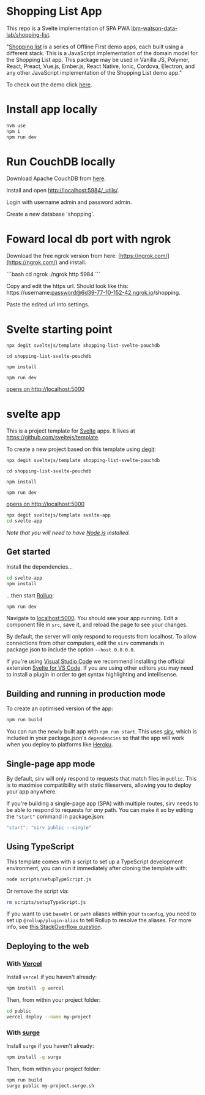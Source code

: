 # Shopping List App

This repo is a Svelte implementation of SPA PWA [ibm-watson-data-lab/shopping-list](https://github.com/ibm-watson-data-lab/shopping-list).

"[Shopping list](https://github.com/ibm-watson-data-lab/shopping-list) is a series of Offline First demo apps, each built using a different stack. This is a JavaScript implementation of the domain model for the Shopping List app. This package may be used in Vanilla JS, Polymer, React, Preact, Vue.js, Ember.js, React Native, Ionic, Cordova, Electron, and any other JavaScript implementation of the Shopping List demo app."

To check out the demo click [here](https://shopping-list-svelte-pouchdb.vercel.app/).

# Install app locally

```bash
nvm use
npm i
npm run dev
```

# Run CouchDB locally

Download Apache CouchDB from [here](https://couchdb.apache.org/#download).

Install and open [http://localhost:5984/\_utils/](http://localhost:5984/_utils/).

Login with username admin and password admin.

Create a new database 'shopping'.

# Foward local db port with ngrok

Download the free ngrok version from here: [https://ngrok.com/](https://ngrok.com/) and install.

´´´bash
cd ngrok
./ngrok http 5984
´´´

Copy and edit the https url. Should look like this: https://username:password@6d39-77-10-152-42.ngrok.io/shopping.

Paste the edited url into settings.

# Svelte starting point

`npx degit sveltejs/template shopping-list-svelte-pouchdb`

`cd shopping-list-svelte-pouchdb`

`npm install`

`npm run dev`

[opens on http://localhost:5000](http://localhost:5000)

# svelte app

This is a project template for [Svelte](https://svelte.dev) apps. It lives at https://github.com/sveltejs/template.

To create a new project based on this template using [degit](https://github.com/Rich-Harris/degit):

`npx degit sveltejs/template shopping-list-svelte-pouchdb`

`cd shopping-list-svelte-pouchdb`

`npm install`

`npm run dev`

[opens on http://localhost:5000](http://localhost:5000)

```bash
npx degit sveltejs/template svelte-app
cd svelte-app
```

_Note that you will need to have [Node.js](https://nodejs.org) installed._

## Get started

Install the dependencies...

```bash
cd svelte-app
npm install
```

...then start [Rollup](https://rollupjs.org):

```bash
npm run dev
```

Navigate to [localhost:5000](http://localhost:5000). You should see your app running. Edit a component file in `src`, save it, and reload the page to see your changes.

By default, the server will only respond to requests from localhost. To allow connections from other computers, edit the `sirv` commands in package.json to include the option `--host 0.0.0.0`.

If you're using [Visual Studio Code](https://code.visualstudio.com/) we recommend installing the official extension [Svelte for VS Code](https://marketplace.visualstudio.com/items?itemName=svelte.svelte-vscode). If you are using other editors you may need to install a plugin in order to get syntax highlighting and intellisense.

## Building and running in production mode

To create an optimised version of the app:

```bash
npm run build
```

You can run the newly built app with `npm run start`. This uses [sirv](https://github.com/lukeed/sirv), which is included in your package.json's `dependencies` so that the app will work when you deploy to platforms like [Heroku](https://heroku.com).

## Single-page app mode

By default, sirv will only respond to requests that match files in `public`. This is to maximise compatibility with static fileservers, allowing you to deploy your app anywhere.

If you're building a single-page app (SPA) with multiple routes, sirv needs to be able to respond to requests for _any_ path. You can make it so by editing the `"start"` command in package.json:

```js
"start": "sirv public --single"
```

## Using TypeScript

This template comes with a script to set up a TypeScript development environment, you can run it immediately after cloning the template with:

```bash
node scripts/setupTypeScript.js
```

Or remove the script via:

```bash
rm scripts/setupTypeScript.js
```

If you want to use `baseUrl` or `path` aliases within your `tsconfig`, you need to set up `@rollup/plugin-alias` to tell Rollup to resolve the aliases. For more info, see [this StackOverflow question](https://stackoverflow.com/questions/63427935/setup-tsconfig-path-in-svelte).

## Deploying to the web

### With [Vercel](https://vercel.com)

Install `vercel` if you haven't already:

```bash
npm install -g vercel
```

Then, from within your project folder:

```bash
cd public
vercel deploy --name my-project
```

### With [surge](https://surge.sh/)

Install `surge` if you haven't already:

```bash
npm install -g surge
```

Then, from within your project folder:

```bash
npm run build
surge public my-project.surge.sh
```
